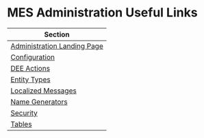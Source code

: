# MES Administration Useful Links
| Section                                                          |
|------------------------------------------------------------------|
| <a href="/LandingPage/Administration" onclick="event.preventDefault(); event.stopImmediatePropagation(); window.open(this.href, '_blank');">Administration Landing Page</a> |
| <a href="/Administration/Configuration" onclick="event.preventDefault(); event.stopImmediatePropagation(); window.open(this.href, '_blank');">Configuration</a> |
| <a href="/Administration/DEEActions" onclick="event.preventDefault(); event.stopImmediatePropagation(); window.open(this.href, '_blank');">DEE Actions</a> |
| <a href="/Administration/EntityType" onclick="event.preventDefault(); event.stopImmediatePropagation(); window.open(this.href, '_blank');">Entity Types</a> |
| <a href="/Administration/LocalizedMessages" onclick="event.preventDefault(); event.stopImmediatePropagation(); window.open(this.href, '_blank');">Localized Messages</a> |
| <a href="/Administration/NameGenerators" onclick="event.preventDefault(); event.stopImmediatePropagation(); window.open(this.href, '_blank');">Name Generators</a> |
| <a href="/Administration/Security" onclick="event.preventDefault(); event.stopImmediatePropagation(); window.open(this.href, '_blank');">Security</a> |
| <a href="/Administration/Tables" onclick="event.preventDefault(); event.stopImmediatePropagation(); window.open(this.href, '_blank');">Tables</a> |
